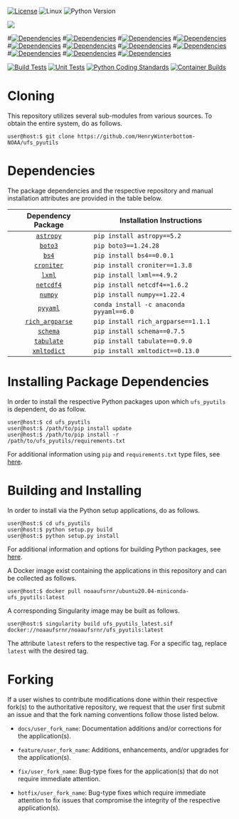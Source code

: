 [![License](https://img.shields.io/badge/license-LGPL_v2.1-black)](https://github.com/HenryWinterbottom-NOAA/ufs_pyutils/blob/develop/LICENSE)
![Linux](https://img.shields.io/badge/linux-ubuntu%7Ccentos-lightgrey)
![Python Version](https://img.shields.io/badge/python-3.5|3.6|3.7-blue)

[![](https://img.shields.io/badge/-astropy-orange)](https://github.com/astropy/astropy)

#[![Dependencies](https://img.shields.io/badge/dependencies-boto3-orange)](https://github.com/boto/boto3)
#[![Dependencies](https://img.shields.io/badge/dependencies-bs4-orange)](https://github.com/waylan/beautifulsoup)
#[![Dependencies](https://img.shields.io/badge/dependencies-croniter-orange)](https://github.com/kiorky/croniter)
#[![Dependencies](https://img.shields.io/badge/dependencies-lxml-orange)](https://github.com/lxml/lxml)
#[![Dependencies](https://img.shields.io/badge/dependencies-netcdf4-orange)](https://github.com/Unidata/netcdf4-python)
#[![Dependencies](https://img.shields.io/badge/dependencies-numpy-orange)](https://github.com/numpy/numpy)
#[![Dependencies](https://img.shields.io/badge/dependencies-pyyaml-orange)](https://github.com/yaml/pyyaml)
#[![Dependencies](https://img.shields.io/badge/dependencies-rich__argparse-orange)](https://github.com/hamdanal/rich-argparse)
#[![Dependencies](https://img.shields.io/badge/dependencies-schema-orange)](https://github.com/keleshev/schema)
#[![Dependencies](https://img.shields.io/badge/dependencies-tabulate-orange)](https://github.com/gregbanks/python-tabulate)
#[![Dependencies](https://img.shields.io/badge/dependencies-xmltodict-orange)](https://github.com/martinblech/xmltodict)

[![Build Tests](https://github.com/HenryWinterbottom-NOAA/ufs_pyutils/actions/workflows/buildtest.yaml/badge.svg)](https://github.com/HenryWinterbottom-NOAA/ufs_pyutils/actions/workflows/buildtest.yaml)
[![Unit Tests](https://github.com/HenryWinterbottom-NOAA/ufs_pyutils/actions/workflows/unittests.yaml/badge.svg)](https://github.com/HenryWinterbottom-NOAA/ufs_pyutils/actions/workflows/unittests.yaml)
[![Python Coding Standards](https://github.com/HenryWinterbottom-NOAA/ufs_pyutils/actions/workflows/pycodestyle.yaml/badge.svg)](https://github.com/HenryWinterbottom-NOAA/ufs_pyutils/actions/workflows/pycodestyle.yaml)
[![Container Builds](https://github.com/HenryWinterbottom-NOAA/ufs_pyutils/actions/workflows/containers.yaml/badge.svg)](https://github.com/HenryWinterbottom-NOAA/ufs_pyutils/actions/workflows/containers.yaml)

# Cloning

This repository utilizes several sub-modules from various sources. To
obtain the entire system, do as follows.

~~~
user@host:$ git clone https://github.com/HenryWinterbottom-NOAA/ufs_pyutils
~~~

# Dependencies

The package dependencies and the respective repository and manual
installation attributes are provided in the table below.

<div align="center">

| Dependency Package | Installation Instructions |
| :-------------: | :-------------: | 
| [`astropy`](https://github.com/astropy/astropy) | <div align="left">`pip install astropy==5.2`</div> | 
| [`boto3`](https://github.com/boto/boto3) | <div align="left">`pip boto3==1.24.28`</div> | 
| [`bs4`](https://github.com/waylan/beautifulsoup) | <div align="left">`pip install bs4==0.0.1`</div> | 
| [`croniter`](https://github.com/kiorky/croniter) | <div align="left">`pip install croniter==1.3.8`</div> |
| [`lxml`](https://github.com/lxml/lxml) | <div align="left">`pip install lxml==4.9.2`</div> |
| [`netcdf4`](https://github.com/Unidata/netcdf4-python) | <div align="left">`pip install netcdf4==1.6.2`</div> |
| [`numpy`](https://github.com/numpy/numpy) | <div align="left">`pip install numpy==1.22.4`</div> |
| [`pyyaml`](https://github.com/yaml/pyyaml) | <div align="left">`conda install -c anaconda pyyaml==6.0`</div> |
| [`rich_argparse`](https://github.com/hamdanal/rich-argparse) | <div align="left">`pip install rich_argparse==1.1.1`</div> |
| [`schema`](https://github.com/keleshev/schema) | <div align="left">`pip install schema==0.7.5`</div> |
| [`tabulate`](https://github.com/gregbanks/python-tabulate) | <div align="left">`pip install tabulate==0.9.0`</div> | 
| [`xmltodict`](https://github.com/martinblech/xmltodict) | <div align="left">`pip install xmltodict==0.13.0`</div> |

</div>

# Installing Package Dependencies

In order to install the respective Python packages upon which
`ufs_pyutils` is dependent, do as follow.

~~~
user@host:$ cd ufs_pyutils
user@host:$ /path/to/pip install update
user@host:$ /path/to/pip install -r /path/to/ufs_pyutils/requirements.txt
~~~

For additional information using `pip` and `requirements.txt` type files, see [here](https://pip.pypa.io/en/stable/reference/requirements-file-format/).

# Building and Installing

In order to install via the Python setup applications, do as follows.

~~~
user@host:$ cd ufs_pyutils
user@host:$ python setup.py build
user@host:$ python setup.py install
~~~

For additional information and options for building Python packages, see [here](https://docs.python.org/3.5/distutils/setupscript.html).

A Docker image exist containing the applications in this repository and can be collected as follows.

~~~
user@host:$ docker pull noaaufsrnr/ubuntu20.04-miniconda-ufs_pyutils:latest
~~~

A corresponding Singularity image may be built as follows.

~~~
user@host:$ singularity build ufs_pyutils_latest.sif docker://noaaufsrnr/noaaufsrnr/ufs_pyutils:latest
~~~

The attribute `latest` refers to the respective tag. For a specific tag, replace `latest` with the desired tag.

# Forking

If a user wishes to contribute modifications done within their
respective fork(s) to the authoritative repository, we request that
the user first submit an issue and that the fork naming conventions
follow those listed below.

- `docs/user_fork_name`: Documentation additions and/or corrections for the application(s).

- `feature/user_fork_name`: Additions, enhancements, and/or upgrades for the application(s).

- `fix/user_fork_name`: Bug-type fixes for the application(s) that do not require immediate attention.

- `hotfix/user_fork_name`: Bug-type fixes which require immediate attention to fix issues that compromise the integrity of the respective application(s).  
